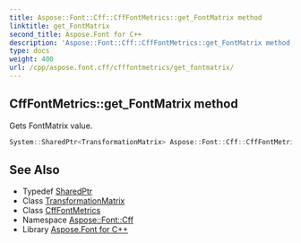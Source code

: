 ```yaml
---
title: Aspose::Font::Cff::CffFontMetrics::get_FontMatrix method
linktitle: get_FontMatrix
second_title: Aspose.Font for C++
description: 'Aspose::Font::Cff::CffFontMetrics::get_FontMatrix method. Gets FontMatrix value in C++.'
type: docs
weight: 400
url: /cpp/aspose.font.cff/cfffontmetrics/get_fontmatrix/
---
```

## CffFontMetrics::get_FontMatrix method


Gets FontMatrix value.

```cpp
System::SharedPtr<TransformationMatrix> Aspose::Font::Cff::CffFontMetrics::get_FontMatrix() override
```

## See Also

* Typedef [SharedPtr](../../../system/sharedptr/)
* Class [TransformationMatrix](../../../aspose.font/transformationmatrix/)
* Class [CffFontMetrics](../)
* Namespace [Aspose::Font::Cff](../../)
* Library [Aspose.Font for C++](../../../)
